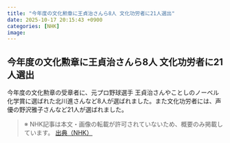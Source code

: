 ```yaml
---
title: "今年度の文化勲章に王貞治さんら8人 文化功労者に21人選出"
date: 2025-10-17 20:15:43 +0900
categories: [NHK]
image: 
---
```

## 今年度の文化勲章に王貞治さんら8人 文化功労者に21人選出

今年度の文化勲章の受章者に、元プロ野球選手 王貞治さんやことしのノーベル化学賞に選ばれた北川進さんなど8人が選ばれました。また文化功労者には、声優の野沢雅子さんなど21人が選ばれました。

> ※ NHK記事は本文・画像の転載が許可されていないため、概要のみ掲載しています。
[出典（NHK）](http://www3.nhk.or.jp/news/html/20251018/k10014952411000.html)
